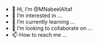 - 👋 Hi, I’m @MNabeelAltaf
- 👀 I’m interested in ...
- 🌱 I’m currently learning ...
- 💞️ I’m looking to collaborate on ...
- 📫 How to reach me ...

<!---
MNabeelAltaf/MNabeelAltaf is a ✨ special ✨ repository because its `README.md` (this file) appears on your GitHub profile.
You can click the Preview link to take a look at your changes.
--->
